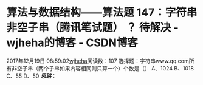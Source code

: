 # 算法与数据结构——算法题 147：字符串非空子串（腾讯笔试题） ？ 待解决 - wjheha的博客 - CSDN博客
2017年12月19日 08:59:02[wjheha](https://me.csdn.net/wjheha)阅读数：107
选择题：字符串www.qq.com所有非空子串（两个子串如果内容相同则只算一个）个数是（） 
A、1024 
B、1018 
C、55 
D、50
***思路***：

